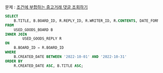 문제 : [조건에 부합하는 중고거래 댓글 조회하기](https://school.programmers.co.kr/learn/courses/30/lessons/164673)

```sql
SELECT 
    B.TITLE, B.BOARD_ID, R.REPLY_ID, R.WRITER_ID, R.CONTENTS, DATE_FORMAT(R.CREATED_DATE, '%Y-%m-%d') AS CREATED_DATE
FROM 
    USED_GOODS_BOARD B 
INNER JOIN 
        USED_GOODS_REPLY R
ON 
    B.BOARD_ID = R.BOARD_ID
WHERE 
    B.CREATED_DATE BETWEEN '2022-10-01' AND '2022-10-31'
ORDER BY 
    R.CREATED_DATE ASC, B.TITLE ASC;
```
